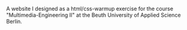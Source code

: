 A website I designed as a html/css-warmup exercise for the course "Multimedia-Engineering II" at the Beuth University of Applied Science Berlin.
